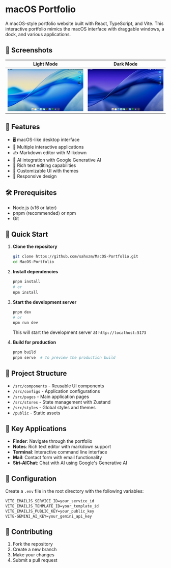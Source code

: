 # macOS Portfolio

A macOS-style portfolio website built with React, TypeScript, and Vite. This interactive portfolio mimics the macOS interface with draggable windows, a dock, and various applications.

## 🌟 Screenshots

| Light Mode | Dark Mode |
|------------|-----------|
| <img src="./public/screenshots/light.png" alt="Light Mode" width="400"/> | <img src="./public/screenshots/dark.png" alt="Dark Mode" width="400"/> |

## 🚀 Features

- 🖥️ macOS-like desktop interface
- 🎨 Multiple interactive applications
- ✍️ Markdown editor with Milkdown
- 🤖 AI integration with Google Generative AI
- 📝 Rich text editing capabilities
- 🎨 Customizable UI with themes
- 📱 Responsive design

## 🛠️ Prerequisites

- Node.js (v16 or later)
- pnpm (recommended) or npm
- Git

## 🚀 Quick Start

1. **Clone the repository**
   ```bash
   git clone https://github.com/sahxzm/MacOS-Portfolio.git
   cd MacOS-Portfolio
   ```

2. **Install dependencies**
   ```bash
   pnpm install
   # or
   npm install
   ```

3. **Start the development server**
   ```bash
   pnpm dev
   # or
   npm run dev
   ```
   This will start the development server at `http://localhost:5173`

4. **Build for production**
   ```bash
   pnpm build
   pnpm serve  # To preview the production build
   ```

## 📂 Project Structure

- `/src/components` - Reusable UI components
- `/src/configs` - Application configurations
- `/src/pages` - Main application pages
- `/src/stores` - State management with Zustand
- `/src/styles` - Global styles and themes
- `/public` - Static assets

## 🌟 Key Applications

- **Finder**: Navigate through the portfolio
- **Notes**: Rich text editor with markdown support
- **Terminal**: Interactive command line interface
- **Mail**: Contact form with email functionality
- **Siri-AIChat**: Chat with AI using Google's Generative AI

## 🔧 Configuration

Create a `.env` file in the root directory with the following variables:

```env
VITE_EMAILJS_SERVICE_ID=your_service_id
VITE_EMAILJS_TEMPLATE_ID=your_template_id
VITE_EMAILJS_PUBLIC_KEY=your_public_key
VITE-GEMINI_AI_KEY=your_gemini_api_key
```

## 🤝 Contributing

1. Fork the repository
2. Create a new branch
3. Make your changes
4. Submit a pull request
